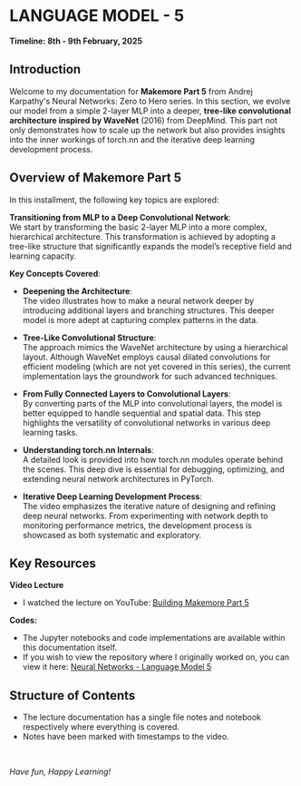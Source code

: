 <!-- ---
hide:
  - navigation
--- -->

# **LANGUAGE MODEL - 5**

**Timeline: 8th - 9th February, 2025**

## Introduction

Welcome to my documentation for **Makemore Part 5** from Andrej Karpathy's Neural Networks: Zero to Hero series. In this section, we evolve our model from a simple 2-layer MLP into a deeper, **tree-like convolutional architecture inspired by WaveNet** (2016) from DeepMind. This part not only demonstrates how to scale up the network but also provides insights into the inner workings of torch.nn and the iterative deep learning development process.

## Overview of Makemore Part 5

In this installment, the following key topics are explored:

**Transitioning from MLP to a Deep Convolutional Network**:  
We start by transforming the basic 2-layer MLP into a more complex, hierarchical architecture. This transformation is achieved by adopting a tree-like structure that significantly expands the model’s receptive field and learning capacity.

**Key Concepts Covered**:

- **Deepening the Architecture**:  
  The video illustrates how to make a neural network deeper by introducing additional layers and branching structures. This deeper model is more adept at capturing complex patterns in the data.

- **Tree-Like Convolutional Structure**:  
  The approach mimics the WaveNet architecture by using a hierarchical layout. Although WaveNet employs causal dilated convolutions for efficient modeling (which are not yet covered in this series), the current implementation lays the groundwork for such advanced techniques.

- **From Fully Connected Layers to Convolutional Layers**:  
  By converting parts of the MLP into convolutional layers, the model is better equipped to handle sequential and spatial data. This step highlights the versatility of convolutional networks in various deep learning tasks.

- **Understanding torch.nn Internals**:  
  A detailed look is provided into how torch.nn modules operate behind the scenes. This deep dive is essential for debugging, optimizing, and extending neural network architectures in PyTorch.

- **Iterative Deep Learning Development Process**:  
  The video emphasizes the iterative nature of designing and refining deep neural networks. From experimenting with network depth to monitoring performance metrics, the development process is showcased as both systematic and exploratory.


## Key Resources

**Video Lecture**

- I watched the lecture on YouTube: [Building Makemore Part 5](https://youtu.be/t3YJ5hKiMQ0?si=cDoCJbEOePpyT8lB)

**Codes:**

- The Jupyter notebooks and code implementations are available within this documentation itself.
- If you wish to view the repository where I originally worked on, you can view it here: [Neural Networks - Language Model 5](https://github.com/MuzzammilShah/NeuralNetworks-LanguageModels-5)

## Structure of Contents

- The lecture documentation has a single file notes and notebook respectively where everything is covered.
- Notes have been marked with timestamps to the video.

&nbsp;

*Have fun, Happy Learning!*